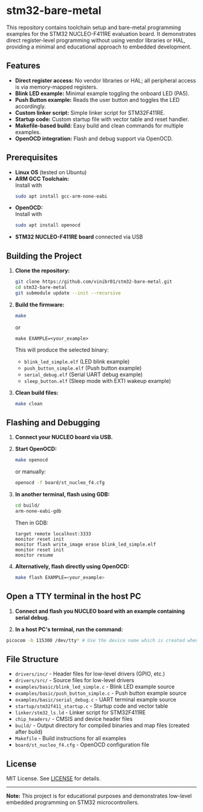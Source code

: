 # stm32-bare-metal

This repository contains toolchain setup and bare-metal programming examples for the STM32 NUCLEO-F411RE evaluation board. It demonstrates direct register-level programming without using vendor libraries or HAL, providing a minimal and educational approach to embedded development.

## Features

- **Direct register access:** No vendor libraries or HAL; all peripheral access is via memory-mapped registers.
- **Blink LED example:** Minimal example toggling the onboard LED (PA5).
- **Push Button example:** Reads the user button and toggles the LED accordingly.
- **Custom linker script:** Simple linker script for STM32F411RE.
- **Startup code:** Custom startup file with vector table and reset handler.
- **Makefile-based build:** Easy build and clean commands for multiple examples.
- **OpenOCD integration:** Flash and debug support via OpenOCD.

## Prerequisites

- **Linux OS** (tested on Ubuntu)
- **ARM GCC Toolchain:**  
  Install with  
  ```sh
  sudo apt install gcc-arm-none-eabi
  ```
- **OpenOCD:**  
  Install with  
  ```sh
  sudo apt install openocd
  ```
- **STM32 NUCLEO-F411RE board** connected via USB

## Building the Project

1. **Clone the repository:**
   ```sh
   git clone https://github.com/vinibr01/stm32-bare-metal.git
   cd stm32-bare-metal
   git submodule update --init --recursive
   ```

2. **Build the firmware:**
   ```sh
   make
   ```
   or
   ```
   make EXAMPLE=<your_example>
   ```
   This will produce the selected binary:
   - `blink_led_simple.elf` (LED blink example)
   - `push_button_simple.elf` (Push button example)
   - `serial_debug.elf` (Serial UART debug example)
   - `sleep_button.elf` (Sleep mode with EXTI wakeup example)

3. **Clean build files:**
   ```sh
   make clean
   ```

## Flashing and Debugging

1. **Connect your NUCLEO board via USB.**

2. **Start OpenOCD:**
   ```sh
   make openocd
   ```
   or manually:
   ```sh
   openocd -f board/st_nucleo_f4.cfg
   ```

3. **In another terminal, flash using GDB:**
   ```sh
   cd build/
   arm-none-eabi-gdb
   ```
   Then in GDB:
   ```
   target remote localhost:3333
   monitor reset init
   monitor flash write_image erase blink_led_simple.elf
   monitor reset init
   monitor resume
   ```
4. **Alternatively, flash directly using OpenOCD:**
   ```sh
   make flash EXAMPLE=<your_example>
   ```

## Open a TTY terminal in the host PC

1. **Connect and flash you NUCLEO board with an example containing serial debug.**

2. **In a host PC's terminal, run the command:**
  ```sh
  picocom -b 115300 /dev/tty* # Use the device name which is created when the board gets connected
  ```

## File Structure

- `drivers/inc/` - Header files for low-level drivers (GPIO, etc.)
- `drivers/src/` - Source files for low-level drivers
- `examples/basic/blink_led_simple.c` - Blink LED example source
- `examples/basic/push_button_simple.c` - Push button example source
- `examples/basic/serial_debug.c` - UART terminal example source
- `startup/stm32f411_startup.c` - Startup code and vector table
- `linker/stm32_ls.ld` - Linker script for STM32F411RE
- `chip_headers/` - CMSIS and device header files
- `build/` - Output directory for compiled binaries and map files (created after build)
- `Makefile` - Build instructions for all examples
- `board/st_nucleo_f4.cfg` - OpenOCD configuration file

## License

MIT License. See [LICENSE](LICENSE) for details.

---

**Note:** This project is for educational purposes and demonstrates low-level embedded programming on STM32 microcontrollers.
